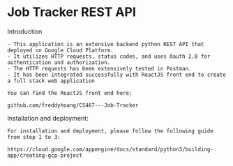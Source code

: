 # Job Tracker REST API

Introduction

    - This application is an extensive backend python REST API that deployed on Google Cloud Platform.
    - It utilizes HTTP requests, status codes, and uses Oauth 2.0 for authentication and authorization.
    - The HTTP requests has been extensively tested in Postman.
    - It has been integrated successfully with ReactJS front end to create a full stack web application
    
    You can find the ReactJS front end here:
    
    github.com/freddyhoang/CS467---Job-Tracker

Installation and deployment:

    For installation and deployment, please follow the following guide from step 1 to 3:

    https://cloud.google.com/appengine/docs/standard/python3/building-app/creating-gcp-project
